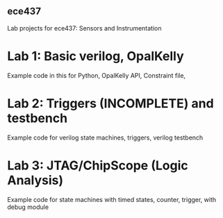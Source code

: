 ## ece437
Lab projects for ece437: Sensors and Instrumentation

# Lab 1: Basic verilog, OpalKelly

Example code in this for Python, OpalKelly API, Constraint file, 

# Lab 2: Triggers (INCOMPLETE) and testbench

Example code for verilog state machines, triggers, verilog testbench

# Lab 3: JTAG/ChipScope (Logic Analysis)

Example code for state machines with timed states, counter, trigger, with debug module
